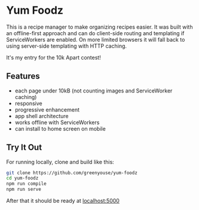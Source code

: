 # Yum Foodz

This is a recipe manager to make organizing recipes easier. It was built
with an offline-first approach and can do client-side routing and
templating if ServiceWorkers are enabled. On more limited browsers it
will fall back to using server-side templating with HTTP caching. 

It's my entry for the 10k Apart contest!

## Features

- each page under 10kB (not counting images and ServiceWorker caching)
- responsive
- progressive enhancement
- app shell architecture
- works offline with ServiceWorkers
- can install to home screen on mobile

## Try It Out

For running locally, clone and build like this:

```sh
git clone https://github.com/greenyouse/yum-foodz
cd yum-foodz
npm run compile
npm run serve
```

After that it should be ready at [localhost:5000](http://localhost:5000)

